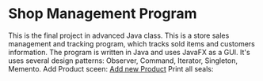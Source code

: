 # Shop Management Program
This is the final project in advanced Java class.
This is a store sales management and tracking program, which tracks sold items and customers information.
The program is written in Java and uses JavaFX as a GUI.
It's uses several design patterns: Observer, Command, Iterator, Singleton, Memento. 
Add Product sceen:  [Add new Product](image/AddProductScreen.png)
Print all seals:     
